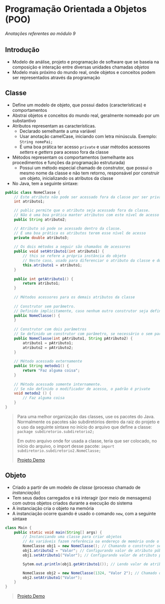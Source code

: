 # Programação Orientada a Objetos (POO)

###### Anotações referentes ao módulo 9

## Introdução

- Modelo de análise, projeto e programação de software que se baseia na composição e interação entre diversas unidades chamadas _objetos_
- Modelo mais próximo do mundo real, onde objetos e conceitos podem ser representados através da programação

## Classe

- Define um modelo de objeto, que possui dados (características) e comportamentos
- Abstrai objetos e conceitos do mundo real, geralmente nomeado por um substantivo
- Atributos representam as características.
  - Declarado semelhante a uma variável
  - Usar anotação camelCase, iniciando com letra minúscula. Exemplo: `String nomePai;`
  - É uma boa prática ter acesso `private` e usar métodos acessores _setters_ e _getters_ para acesso fora da classe
- Métodos representam os comportamentos (semelhante aos procedimentos e funções da programação estruturada)
  - Possui um método especial chamado de construtor, que possui o mesmo nome da classe e não tem retorno, responsável por construir um objeto, inicializando os atributos da classe
- No Java, tem a seguinte sintaxe:
  
~~~java
public class NomeClasse {
    // Este atributo não pode ser acessado fora da classe por ser private (padrão)
    int atributo1;

    // public permite que o atributo seja acessado fora da classe.
    // Não é uma boa prática manter atributos com este nível de acesso
    public String atributo2;

    // Atributo só pode se acessado dentro da classe.
    // É uma boa prática os atributos terem esse nível de acesso
    private double atributo3;
  
    // Os dois métodos a seguir são chamados de acessores
    public void setAtributo1(int atributo1) {
        // this se refere a própria instância do objeto
        // Neste caso, usado para diferenciar o atributo da classe e do parâmetro do método
        this.atributo1 = atributo1;
    }
  
    public int getAtributo1() {
        return atributo1;
    }
  
    // Métodos acessores para os demais atributos da classe
  
    // Construtor sem parâmetro.
    // Definido implicitamente, caso nenhum outro construtor seja definido
    public NomeClasse() {
    }
  
    // Construtor com dois parâmetros
    // Se definido um construtor com parâmetro, se necessário o sem parâmetro, este deve ser definido explicitamente
    public NomeClasse(int pAtributo1, String pAtributo2) {
        atributo1 = pAtributo1;
        atributo2 = pAtributo2;
    }
  
    // Método acessado externamente
    public String metodo1() {
        return "Faz alguma coisa";
    }
  
    // Método acessado somente internamente.
    // Se não definido o modificador de acesso, o padrão é private
    void metodo2 () {
        // Faz alguma coisa
    }
}
~~~
    
> Para uma melhor organização das classes, use os pacotes do Java. Normalmente os pacotes são subdiretórios dentro da raiz do projeto e o uso da seguinte sintaxe no início do arquivo que define a classe: `package subdiretorio.subdiretorio2;`
> 
> Em outro arquivo onde for usada a classe, teria que ser colocado, no início do arquivo, o import desse pacote: `import subdiretorio.subdiretorio2.NomeClasse;`
> 
> [Projeto Demo](https://github.com/tiagopgu/java-web-full-stack-spring-boot-rest-api/blob/57401b56169fcca3c05264c3ac8b7a993c56f020/MD9/Demo/src/jdev/curso/classes/Aluno.java#L1)

## Objeto

- Criado a partir de um modelo de _classe_ (processo chamado de _instanciação_)
- Tem seus dados carregados e irá interagir (por meio de mensagens) com outros objetos criados durante a execução do sistema
- A instanciação cria o objeto na memória
- A instanciação ocorre quando é usado o comando `new`, com a seguinte sintaxe

~~~java
class Main {
    public static void main(String[] args) {
        // Instanciando uma classe para criar objetos
        // As variáveis fazem referência oa endereço de memória onde o objeto foi criado
        NomeClasse obj1 = new NomeClasse(); // Chamando o construtor sem parâmetro
        obj1.atributo2 = "Valor"; // Configurando valor de atributo público
        obj1.setAtributo1("Valor"); // Configurando valor de atributo privado através de método acessor

        Sytem.out.println(obj1.getAtributo1()); // Lendo valor de atributo privado através de método acessor

        NomeClasse obj2 = new NomeClasse(1324, "Valor 2"); // Chamado o construtor com 2 parâmetros
        obj2.setAtributo1("Valor");
    }
}
~~~

> [Projeto Demo](https://github.com/tiagopgu/java-web-full-stack-spring-boot-rest-api/blob/57401b56169fcca3c05264c3ac8b7a993c56f020/MD9/Demo/src/Main.java#L7)